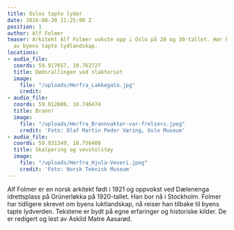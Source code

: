 ```yaml
---
title: Oslos tapte lyder
date: 2016-08-30 11:25:00 Z
position: 1
author: Alf Folmer
teaser: Arkitekt Alf Folmer vokste opp i Oslo på 20 og 30-tallet. Hør hans beskrivelser
  av byens tapte lydlandskap.
locations:
- audio_file: 
  coords: 59.917657, 10.762727
  title: Dødsrallingen ved slakteriet
  image:
    file: "/uploads/Herfra_Lakkegata.jpg"
    credit: 
- audio_file: 
  coords: 59.912686, 10.746474
  title: Brann!
  image:
    file: "/uploads/Herfra_Brannvakter-var-frelsers.jpeg"
    credit: 'Foto: Olaf Martin Peder Væring, Oslo Museum'
- audio_file: 
  coords: 59.931349, 10.756400
  title: Skalpering og vevstolstøy
  image:
    file: "/uploads/Herfra_Hjula-Veveri.jpeg"
    credit: 'Foto: Norsk Teknisk Museum'
---
```


Alf Folmer er en norsk arkitekt født i 1921 og oppvokst ved Dælenenga idrettsplass på Grünerløkka på 1920-tallet. Han bor nå i Stockholm. Folmer har tidligere skrevet om byens luktlandskap, nå reiser han tilbake til byens tapte lydverden.
Tekstene er bydt på egne erfaringer og historiske kilder. De er redigert og lest av Askild Matre Aasarød.
